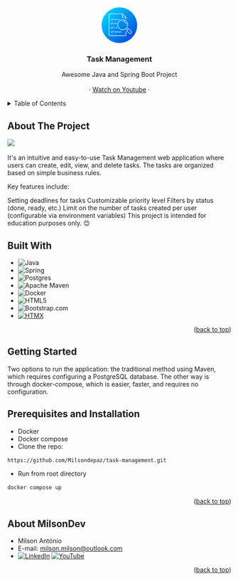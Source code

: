 <a name="readme-top"></a>
<br />
<div align="center">
  <a href="https://my-app-1-0.onrender.com/" target="_blank">
    <img src="src/main/resources/static/img/logo.png" alt="Logo" width="80" height="80">
  </a>

<h3 align="center">Task Management</h3>
  <p align="center">
    Awesome Java and Spring Boot Project
    <br />
    <br />
    ·
    <a href="https://www.youtube.com/watch?v=Wfu9ONmESSI&list=PLN5n8DoUvztgzYKDbEGQOuuD5TqXfawKe" target="_blank">Watch on Youtube</a>
    ·
  </p>
</div>


<!-- TABLE OF CONTENTS -->
<details>
  <summary>Table of Contents</summary>
  <ol>
    <li>
      <a href="#about-the-project">About The Project</a>
      <ul>
        <li><a href="#built-with">Built With</a></li>
      </ul>
    </li>
    <li>
      <a href="#getting-started">Getting Started</a>
      <ul>
        <li><a href="#prerequisites">Prerequisites Installation</a></li>
      </ul>
    </li>
    <li><a href="#AboutMilsonDev">About MilsonDev</a></li>
  </ol>
</details>


<!-- ABOUT THE PROJECT -->
## About The Project

<a href="https://my-app-1-0.onrender.com/" target="_blank">
    <img src="src/main/resources/static/img/task-management.gif">
</a>

It's an intuitive and easy-to-use Task Management web application where users can create, edit, view, and delete tasks. The tasks are organized based on simple business rules.

Key features include:

Setting deadlines for tasks
Customizable priority level
Filters by status (done, ready, etc.)
Limit on the number of tasks created per user (configurable via environment variables)
This project is intended for education purposes only. 😊


## Built With

* ![Java](https://img.shields.io/badge/java-%23ED8B00.svg?style=for-the-badge&logo=openjdk&logoColor=white)
* ![Spring](https://img.shields.io/badge/spring-%236DB33F.svg?style=for-the-badge&logo=spring&logoColor=white)
* ![Postgres](https://img.shields.io/badge/postgres-%23316192.svg?style=for-the-badge&logo=postgresql&logoColor=white)
* ![Apache Maven](https://img.shields.io/badge/Apache%20Maven-C71A36?style=for-the-badge&logo=Apache%20Maven&logoColor=white)
* ![Docker](https://img.shields.io/badge/docker-%230db7ed.svg?style=for-the-badge&logo=docker&logoColor=white)
* ![HTML5](https://img.shields.io/badge/html5-%23E34F26.svg?style=for-the-badge&logo=html5&logoColor=white)
* ![Bootstrap.com](https://img.shields.io/badge/Bootstrap-563D7C?style=for-the-badge&logo=bootstrap&logoColor=white)
* [![HTMX](https://img.shields.io/badge/HTMX-48C?logo=htmx&logoColor=fff)](#)


<p align="right">(<a href="#readme-top">back to top</a>)</p>

## Getting Started

Two options to run the application: the traditional method using Maven, which requires configuring a PostgreSQL database.
The other way is through docker-compose, which is easier, faster, and requires no configuration.

## Prerequisites and Installation
* Docker
* Docker compose
* Clone the repo:
 ```sh
 https://github.com/Milsondepaz/task-management.git 
 ```
* Run from root directory
```sh
docker compose up
```

<p align="right">(<a href="#readme-top">back to top</a>)</p>

## About MilsonDev

- Milson António
- E-mail: milson.milson@outlook.com
- [![LinkedIn](https://img.shields.io/badge/LinkedIn-0077B5?style=for-the-badge&logo=linkedin&logoColor=white)](https://www.linkedin.com/in/milson-ant%C3%B3nio/)   [![YouTube](https://img.shields.io/badge/YouTube-%23FF0000.svg?style=for-the-badge&logo=YouTube&logoColor=white)](https://www.youtube.com/@MilsonDev)

<p align="right">(<a href="#readme-top">back to top</a>)</p>